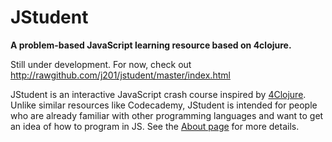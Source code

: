 JStudent
========

**A problem-based JavaScript learning resource based on 4clojure.**

Still under development. For now, check out <http://rawgithub.com/j201/jstudent/master/index.html>

JStudent is an interactive JavaScript crash course inspired by [4Clojure](http://www.4clojure.com/). Unlike similar resources like Codecademy, JStudent is intended for people who are already familiar with other programming languages and want to get an idea of how to program in JS. See the [About page](http://rawgithub.com/j201/jstudent/master/about.html) for more details.
